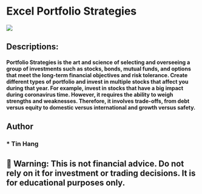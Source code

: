# Excel Portfolio Strategies  

<img src="Long_Term_Investment.PNG">

## Descriptions:
####  Portfolio Strategies is the art and science of selecting and overseeing a group of investments such as stocks, bonds, mutual funds, and options that meet the long-term financial objectives and risk tolerance. Create different types of portfolio and invest in multiple stocks that affect you during that year. For example, invest in stocks that have a big impact during coronavirus time. However, it requires the ability to weigh strengths and weaknesses. Therefore, it involves trade-offs, from debt versus equity to domestic versus international and growth versus safety.  

## Author  
### * Tin Hang  
## 🔴 Warning: This is not financial advice. Do not rely on it for investment or trading decisions. It is for educational purposes only.  
